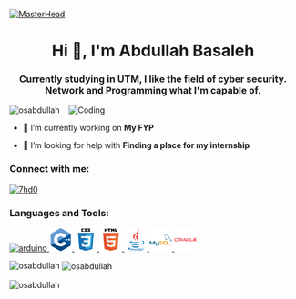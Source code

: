 [![MasterHead](https://visme.co/blog/wp-content/uploads/2019/10/animated-presentation-software-header-wide.gif)](https://rishavchanda.io)
<h1 align="center">Hi 👋, I'm Abdullah Basaleh</h1>
<h3 align="center">Currently studying in UTM, I like the field of cyber security. Network and Programming what I'm capable of.</h3>
<img align="right" alt="Coding" width="400" src="https://cdn.dribbble.com/users/3943049/screenshots/14032596/media/9e39cf22d33b4d2b77e9f270f2f06f6e.gif">

<p align="left"> <img src="https://komarev.com/ghpvc/?username=osabdullah&label=Profile%20views&color=0e75b6&style=flat" alt="osabdullah" /> </p>

- 🔭 I’m currently working on **My FYP**

- 🤝 I’m looking for help with **Finding a place for my internship**

<h3 align="left">Connect with me:</h3>
<p align="left">
<a href="https://instagram.com/7hd0" target="blank"><img align="center" src="https://raw.githubusercontent.com/rahuldkjain/github-profile-readme-generator/master/src/images/icons/Social/instagram.svg" alt="7hd0" height="30" width="40" /></a>
</p>

<h3 align="left">Languages and Tools:</h3>
<p align="left"> <a href="https://www.arduino.cc/" target="_blank" rel="noreferrer"> <img src="https://cdn.worldvectorlogo.com/logos/arduino-1.svg" alt="arduino" width="40" height="40"/> </a> <a href="https://www.w3schools.com/cpp/" target="_blank" rel="noreferrer"> <img src="https://raw.githubusercontent.com/devicons/devicon/master/icons/cplusplus/cplusplus-original.svg" alt="cplusplus" width="40" height="40"/> </a> <a href="https://www.w3schools.com/css/" target="_blank" rel="noreferrer"> <img src="https://raw.githubusercontent.com/devicons/devicon/master/icons/css3/css3-original-wordmark.svg" alt="css3" width="40" height="40"/> </a> <a href="https://www.w3.org/html/" target="_blank" rel="noreferrer"> <img src="https://raw.githubusercontent.com/devicons/devicon/master/icons/html5/html5-original-wordmark.svg" alt="html5" width="40" height="40"/> </a> <a href="https://www.java.com" target="_blank" rel="noreferrer"> <img src="https://raw.githubusercontent.com/devicons/devicon/master/icons/java/java-original.svg" alt="java" width="40" height="40"/> </a> <a href="https://www.mysql.com/" target="_blank" rel="noreferrer"> <img src="https://raw.githubusercontent.com/devicons/devicon/master/icons/mysql/mysql-original-wordmark.svg" alt="mysql" width="40" height="40"/> </a> <a href="https://www.oracle.com/" target="_blank" rel="noreferrer"> <img src="https://raw.githubusercontent.com/devicons/devicon/master/icons/oracle/oracle-original.svg" alt="oracle" width="40" height="40"/> </a> </p>

<p><img align="left" src="https://github-readme-stats.vercel.app/api/top-langs?username=osabdullah&show_icons=true&locale=en&layout=compact" alt="osabdullah" /></p>

<p>&nbsp;<img align="center" src="https://github-readme-stats.vercel.app/api?username=osabdullah&show_icons=true&locale=en" alt="osabdullah" /></p>

<p><img align="center" src="https://github-readme-streak-stats.herokuapp.com/?user=osabdullah&" alt="osabdullah" /></p>
